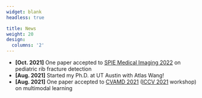```yaml
---
widget: blank
headless: true

title: News
weight: 20
design:
  columns: '2'
---
```


* <b>[Oct. 2021]</b> One paper accepted to [SPIE Medical Imaging 2022](https://spie.org/MI22/conferencedetails/computer-aided-diagnosis?enableBackToBrowse=true) on pediatric rib fracture detection
* <b>[Aug. 2021]</b> Started my Ph.D. at UT Austin with Atlas Wang!
* <b>[Aug. 2021]</b> One paper accepted to [CVAMD 2021](https://sites.google.com/view/CVAMD2021/) ([ICCV 2021](http://iccv2021.thecvf.com/home) workshop) on multimodal learning
